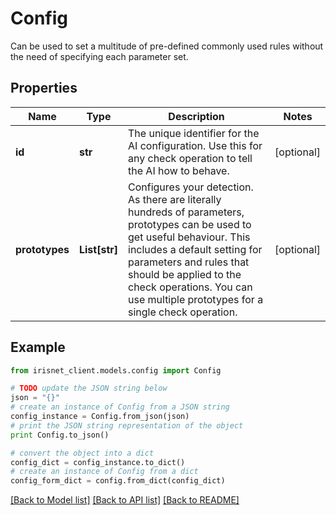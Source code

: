 # Config

Can be used to set a multitude of pre-defined commonly used rules without the need of specifying each parameter set.

## Properties
Name | Type | Description | Notes
------------ | ------------- | ------------- | -------------
**id** | **str** | The unique identifier for the AI configuration. Use this for any check operation to tell the AI how to behave. | [optional] 
**prototypes** | **List[str]** | Configures your detection. As there are literally hundreds of parameters, prototypes can be used to get useful behaviour. This includes a default setting for parameters and rules that should be applied to the check operations. You can use multiple prototypes for a single check operation. | [optional] 

## Example

```python
from irisnet_client.models.config import Config

# TODO update the JSON string below
json = "{}"
# create an instance of Config from a JSON string
config_instance = Config.from_json(json)
# print the JSON string representation of the object
print Config.to_json()

# convert the object into a dict
config_dict = config_instance.to_dict()
# create an instance of Config from a dict
config_form_dict = config.from_dict(config_dict)
```
[[Back to Model list]](../README.md#documentation-for-models) [[Back to API list]](../README.md#documentation-for-api-endpoints) [[Back to README]](../README.md)


